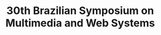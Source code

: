 ---
title: 30th Brazilian Symposium on Multimedia and Web Systems

# Organization information:
org_name: webmedia24

# Activity-related information:
date_start: '2024-10-14'
date_end: '2024-10-14'
grant_number: 
my_role: 
description: #|-
    Participant

# Activity-outcomes-related information:
certificate_url: https://drive.google.com/file/d/1R38auDI3Mun0q5VAk8Lt8PUkBcEEv7PD/view?usp=sharing
project_url: 

# Activity category:
tags:
- extracurricular_eventsCommunity
---